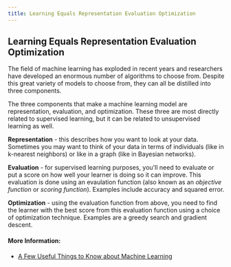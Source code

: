 ```yaml
---
title: Learning Equals Representation Evaluation Optimization
---
```

## Learning Equals Representation Evaluation Optimization

The field of machine learning has exploded in recent years and researchers have
developed an enormous number of algorithms to choose from. Despite this great
variety of models to choose from, they can all be distilled into three
components.

The three components that make a machine learning model are representation,
evaluation, and optimization. These three are most directly related to
supervised learning, but it can be related to unsupervised learning as well.

**Representation** - this describes how you want to look at your data.
Sometimes you may want to think of your data in terms of individuals (like in
k-nearest neighbors) or like in a graph (like in Bayesian networks).

**Evaluation** - for supervised learning purposes, you'll need to evaluate or
put a score on how well your learner is doing so it can improve. This
evaluation is done using an evaulation function (also known as an *objective
function* or *scoring function*). Examples include accuracy and squared error.

**Optimization** - using the evaluation function from above, you need to find
the learner with the best score from this evaluation function using a choice of
optimization technique. Examples are a greedy search and gradient descent.

#### More Information:
<!-- Please add any articles you think might be helpful to read before writing the article -->

- <a href='https://homes.cs.washington.edu/~pedrod/papers/cacm12.pdf' target='_blank' rel='nofollow'>A Few Useful Things to Know about Machine Learning</a>

